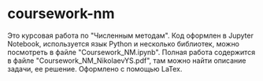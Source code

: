 # coursework-nm

Это курсовая работа по "Численным методам". Код оформлен в Jupyter Notebook, используется язык Python и несколько библиотек, можно посмотреть в файле "Coursework_NM.ipynb".
Полная работа содержится в файле "Coursework_NM_NikolaevYS.pdf", там можно найти описание задачи, ее решение. Оформлено с помощью LaTex.
